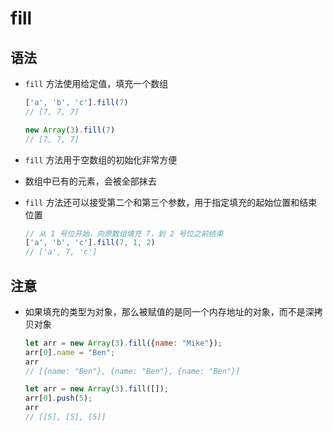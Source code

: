 # fill

## 语法

+ `fill` 方法使用给定值，填充一个数组

    ```js
    ['a', 'b', 'c'].fill(7)
    // [7, 7, 7]

    new Array(3).fill(7)
    // [7, 7, 7]
    ```

+ `fill` 方法用于空数组的初始化非常方便

+ 数组中已有的元素，会被全部抹去

+ `fill` 方法还可以接受第二个和第三个参数，用于指定填充的起始位置和结束位置

    ```js
    // 从 1 号位开始，向原数组填充 7，到 2 号位之前结束
    ['a', 'b', 'c'].fill(7, 1, 2)
    // ['a', 7, 'c']
    ```

## 注意

+ 如果填充的类型为对象，那么被赋值的是同一个内存地址的对象，而不是深拷贝对象

    ```js
    let arr = new Array(3).fill({name: "Mike"});
    arr[0].name = "Ben";
    arr
    // [{name: "Ben"}, {name: "Ben"}, {name: "Ben"}]

    let arr = new Array(3).fill([]);
    arr[0].push(5);
    arr
    // [[5], [5], [5]]
    ```
